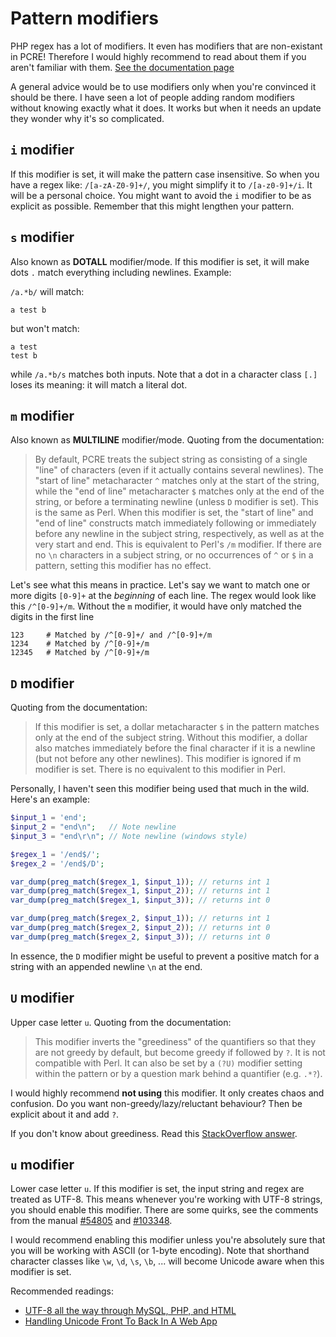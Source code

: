 # Pattern modifiers

PHP regex has a lot of modifiers. It even has modifiers that are non-existant in PCRE! Therefore I would highly recommend to read about them if you aren't familiar with them. [See the documentation page](http://php.net/manual/en/reference.pcre.pattern.modifiers.php)

A general advice would be to use modifiers only when you're convinced it should be there. I have seen a lot of people adding random modifiers without knowing exactly what it does. It works but when it needs an update they wonder why it's so complicated.

## `i` modifier

If this modifier is set, it will make the pattern case insensitive. So when you have a regex like: `/[a-zA-Z0-9]+/`, you might simplify it to `/[a-z0-9]+/i`. It will be a personal choice. You might want to avoid the `i` modifier to be as explicit as possible. Remember that this might lengthen your pattern.

## `s` modifier

Also known as **DOTALL** modifier/mode. If this modifier is set, it will make dots `.` match everything including newlines. Example:

`/a.*b/` will match:
```
a test b
```
but won't match:
```
a test
test b
```
while `/a.*b/s` matches both inputs.
Note that a dot in a character class `[.]` loses its meaning: it will match a literal dot.

## `m` modifier

Also known as **MULTILINE** modifier/mode. Quoting from the documentation:

> By default, PCRE treats the subject string as consisting of a single "line" of characters (even if it actually contains several newlines). The "start of line" metacharacter `^` matches only at the start of the string, while the "end of line" metacharacter `$` matches only at the end of the string, or before a terminating newline (unless `D` modifier is set). This is the same as Perl. When this modifier is set, the "start of line" and "end of line" constructs match immediately following or immediately before any newline in the subject string, respectively, as well as at the very start and end. This is equivalent to Perl's `/m` modifier. If there are no `\n` characters in a subject string, or no occurrences of `^` or `$` in a pattern, setting this modifier has no effect.

Let's see what this means in practice. Let's say we want to match one or more digits `[0-9]+` at the *beginning* of each line. The regex would look like this `/^[0-9]+/m`. Without the `m` modifier, it would have only matched the digits in the first line

```
123     # Matched by /^[0-9]+/ and /^[0-9]+/m
1234    # Matched by /^[0-9]+/m
12345   # Matched by /^[0-9]+/m
```

## `D` modifier

Quoting from the documentation:

> If this modifier is set, a dollar metacharacter `$` in the pattern matches only at the end of the subject string. Without this modifier, a dollar also matches immediately before the final character if it is a newline (but not before any other newlines). This modifier is ignored if m modifier is set. There is no equivalent to this modifier in Perl.

Personally, I haven't seen this modifier being used that much in the wild. Here's an example:

```php
$input_1 = 'end';
$input_2 = "end\n";   // Note newline
$input_3 = "end\r\n"; // Note newline (windows style)

$regex_1 = '/end$/';
$regex_2 = '/end$/D';

var_dump(preg_match($regex_1, $input_1)); // returns int 1
var_dump(preg_match($regex_1, $input_2)); // returns int 1
var_dump(preg_match($regex_1, $input_3)); // returns int 0

var_dump(preg_match($regex_2, $input_1)); // returns int 1
var_dump(preg_match($regex_2, $input_2)); // returns int 0
var_dump(preg_match($regex_2, $input_3)); // returns int 0
```
In essence, the `D` modifier might be useful to prevent a positive match for a string with an appended newline `\n` at the end.

## `U` modifier

Upper case letter `u`. Quoting from the documentation:

> This modifier inverts the "greediness" of the quantifiers so that they are not greedy by default, but become greedy if followed by `?`. It is not compatible with Perl. It can also be set by a `(?U)` modifier setting within the pattern or by a question mark behind a quantifier (e.g. `.*?`).

I would highly recommend **not using** this modifier. It only creates chaos and confusion. Do you want non-greedy/lazy/reluctant behaviour? Then be explicit about it and add `?`.

If you don't know about greediness. Read this [StackOverflow answer](http://stackoverflow.com/questions/3075130/difference-between-and-for-regex/3075532#3075532).

## `u` modifier

Lower case letter `u`. If this modifier is set, the input string and regex are treated as UTF-8. This means whenever you're working with UTF-8 strings, you should enable this modifier. There are some quirks, see the comments from the manual [#54805](http://php.net/manual/en/reference.pcre.pattern.modifiers.php#54805) and [#103348](http://php.net/manual/en/reference.pcre.pattern.modifiers.php#103348).

I would recommend enabling this modifier unless you're absolutely sure that you will be working with ASCII (or 1-byte encoding). Note that shorthand character classes like `\w`, `\d`, `\s`, `\b`, ... will become Unicode aware when this modifier is set.

Recommended readings:

 - [UTF-8 all the way through MySQL, PHP, and HTML](http://stackoverflow.com/questions/279170/utf-8-all-the-way-through-mysql-php-and-html)
 - [Handling Unicode Front To Back In A Web App](http://kunststube.net/frontback/)